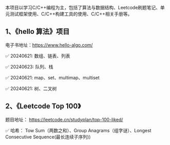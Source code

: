 本项目以学习C/C++编程为主，包括了算法与数据结构、Leetcode刷题笔记、单元测试框架使用、C/C++构建工具的使用、C/C++相关手册等。

## 1、《hello 算法》项目
 
电子书地址：https://www.hello-algo.com/

✅ 20240621: 数组、链表、列表

✅ 20240623: 队列、栈

✅ 20240621: map、set、multimap、multiset

✅ 20240621: 树、二叉树




## 2、《Leetcode Top 100》

题目地址： https://leetcode.cn/studyplan/top-100-liked/

✅ 哈希： Tow Sum（两数之和）、Group Anagrams（组字谜）、Longest Consecutive Sequence(最长连续子序列))

